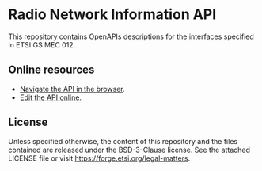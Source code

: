 # Radio Network Information API

This repository contains OpenAPIs descriptions for the interfaces specified in ETSI GS MEC 012.

## Online resources

* [Navigate the API in the browser](https://forge.etsi.org/swagger/ui/?url=https://forge.etsi.org/rep/mec/gs012-rnis-api/raw/v2.1.1/RniAPI.yaml).
* [Edit the API online](https://forge.etsi.org/swagger/editor/?url=https://forge.etsi.org/rep/mec/gs012-rnis-api/raw/v2.1.1/RniAPI.yaml).

## License

Unless specified otherwise, the content of this repository and the files contained are released under the BSD-3-Clause license.
See the attached LICENSE file or visit https://forge.etsi.org/legal-matters.
